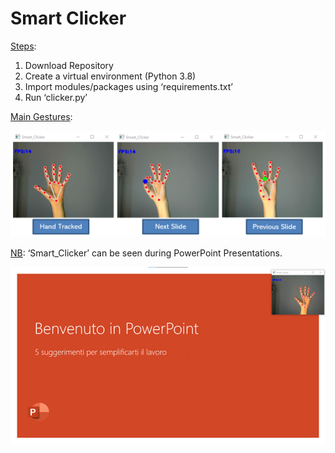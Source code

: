 # Smart Clicker

<ins>Steps</ins>:
1)	Download Repository
2)	Create a virtual environment (Python 3.8)
3)	Import modules/packages using ‘requirements.txt’
4)	Run ‘clicker.py’

<ins>Main Gestures</ins>:
       
![alt text](images/img1.PNG)

<ins>NB</ins>: ‘Smart_Clicker’ can be seen during PowerPoint Presentations.

![alt text](images/img2.PNG)

